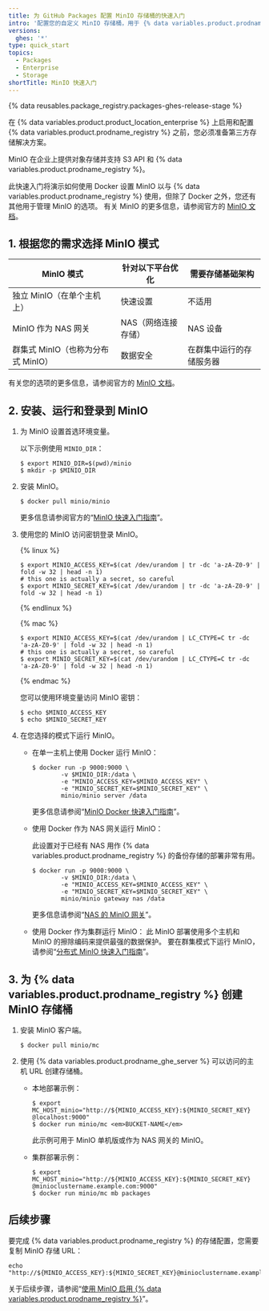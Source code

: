 ```yaml
---
title: 为 GitHub Packages 配置 MinIO 存储桶的快速入门
intro: '配置您的自定义 MinIO 存储桶，用于 {% data variables.product.prodname_registry %}。'
versions:
  ghes: '*'
type: quick_start
topics:
  - Packages
  - Enterprise
  - Storage
shortTitle: MinIO 快速入门
---
```


{% data reusables.package_registry.packages-ghes-release-stage %}

在 {% data variables.product.product_location_enterprise %} 上启用和配置 {% data variables.product.prodname_registry %} 之前，您必须准备第三方存储解决方案。

MinIO 在企业上提供对象存储并支持 S3 API 和 {% data variables.product.prodname_registry %}。

此快速入门将演示如何使用 Docker 设置 MinIO 以与 {% data variables.product.prodname_registry %} 使用，但除了 Docker 之外，您还有其他用于管理 MinIO 的选项。 有关 MinIO 的更多信息，请参阅官方的 [MinIO 文档](https://docs.min.io/)。

## 1. 根据您的需求选择 MinIO 模式

| MinIO 模式                | 针对以下平台优化    | 需要存储基础架构     |
| ----------------------- | ----------- | ------------ |
| 独立 MinIO（在单个主机上）        | 快速设置        | 不适用          |
| MinIO 作为 NAS 网关         | NAS（网络连接存储） | NAS 设备       |
| 群集式 MinIO（也称为分布式 MinIO） | 数据安全        | 在群集中运行的存储服务器 |

有关您的选项的更多信息，请参阅官方的 [MinIO 文档](https://docs.min.io/)。

## 2. 安装、运行和登录到 MinIO

1. 为 MinIO 设置首选环境变量。

    以下示例使用 `MINIO_DIR`：
    ```shell
    $ export MINIO_DIR=$(pwd)/minio
    $ mkdir -p $MINIO_DIR
    ```

2. 安装 MinIO。

    ```shell
    $ docker pull minio/minio
    ```
    更多信息请参阅官方的“[MinIO 快速入门指南](https://docs.min.io/docs/minio-quickstart-guide)”。

3. 使用您的 MinIO 访问密钥登录 MinIO。

    {% linux %}
    ```shell
    $ export MINIO_ACCESS_KEY=$(cat /dev/urandom | tr -dc 'a-zA-Z0-9' | fold -w 32 | head -n 1)
    # this one is actually a secret, so careful
    $ export MINIO_SECRET_KEY=$(cat /dev/urandom | tr -dc 'a-zA-Z0-9' | fold -w 32 | head -n 1)
    ```
    {% endlinux %}

    {% mac %}
    ```shell
    $ export MINIO_ACCESS_KEY=$(cat /dev/urandom | LC_CTYPE=C tr -dc 'a-zA-Z0-9' | fold -w 32 | head -n 1)
    # this one is actually a secret, so careful
    $ export MINIO_SECRET_KEY=$(cat /dev/urandom | LC_CTYPE=C tr -dc 'a-zA-Z0-9' | fold -w 32 | head -n 1)
    ```
    {% endmac %}

    您可以使用环境变量访问 MinIO 密钥：

    ```shell
    $ echo $MINIO_ACCESS_KEY
    $ echo $MINIO_SECRET_KEY
    ```

4. 在您选择的模式下运行 MinIO。

   * 在单一主机上使用 Docker 运行 MinIO：

     ```shell
     $ docker run -p 9000:9000 \
             -v $MINIO_DIR:/data \
             -e "MINIO_ACCESS_KEY=$MINIO_ACCESS_KEY" \
             -e "MINIO_SECRET_KEY=$MINIO_SECRET_KEY" \
             minio/minio server /data
     ```

     更多信息请参阅“[MinIO Docker 快速入门指南](https://docs.min.io/docs/minio-docker-quickstart-guide.html)”。

   * 使用 Docker 作为 NAS 网关运行 MinIO：

     此设置对于已经有 NAS 用作 {% data variables.product.prodname_registry %} 的备份存储的部署非常有用。

     ```shell
     $ docker run -p 9000:9000 \
             -v $MINIO_DIR:/data \
             -e "MINIO_ACCESS_KEY=$MINIO_ACCESS_KEY" \
             -e "MINIO_SECRET_KEY=$MINIO_SECRET_KEY" \
             minio/minio gateway nas /data
     ```

     更多信息请参阅“[NAS 的 MinIO 网关](https://docs.min.io/docs/minio-gateway-for-nas.html)”。

   * 使用 Docker 作为集群运行 MinIO： 此 MinIO 部署使用多个主机和 MinIO 的擦除编码来提供最强的数据保护。 要在群集模式下运行 MinIO，请参阅“[分布式 MinIO 快速入门指南](https://docs.min.io/docs/distributed-minio-quickstart-guide.html)”。

## 3. 为 {% data variables.product.prodname_registry %} 创建 MinIO 存储桶

1. 安装 MinIO 客户端。

    ```shell
    $ docker pull minio/mc
    ```

2. 使用 {% data variables.product.prodname_ghe_server %} 可以访问的主机 URL 创建存储桶。

   * 本地部署示例：

     ```shell
     $ export MC_HOST_minio="http://${MINIO_ACCESS_KEY}:${MINIO_SECRET_KEY} @localhost:9000"
     $ docker run minio/mc <em>BUCKET-NAME</em>
     ```

     此示例可用于 MinIO 单机版或作为 NAS 网关的 MinIO。

   * 集群部署示例：

     ```shell
     $ export MC_HOST_minio="http://${MINIO_ACCESS_KEY}:${MINIO_SECRET_KEY} @minioclustername.example.com:9000"
     $ docker run minio/mc mb packages
     ```

## 后续步骤

要完成 {% data variables.product.prodname_registry %} 的存储配置，您需要复制 MinIO 存储 URL：

  ```
  echo "http://${MINIO_ACCESS_KEY}:${MINIO_SECRET_KEY}@minioclustername.example.com:9000"
  ```

关于后续步骤，请参阅“[使用 MinIO 启用 {% data variables.product.prodname_registry %}](/admin/packages/enabling-github-packages-with-minio)”。

